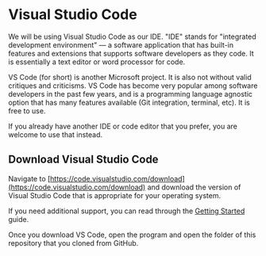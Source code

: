 # Visual Studio Code

We will be using Visual Studio Code as our IDE. "IDE" stands for "integrated development environment" — a software application that has built-in features and extensions that supports software developers as they code. It is essentially a text editor or word processor for code.

VS Code (for short) is another Microsoft project. It is also not without valid critiques and criticisms. VS Code has become very popular among software developers in the past few years, and is a programming language agnostic option that has many features available (Git integration, terminal, etc). It is free to use.

If you already have another IDE or code editor that you prefer, you are welcome to use that instead.

## Download Visual Studio Code

Navigate to [https://code.visualstudio.com/download](https://code.visualstudio.com/download) and download the version of Visual Studio Code that is appropriate for your operating system. 

If you need additional support, you can read through the [Getting Started](https://code.visualstudio.com/docs) guide. 

Once you download VS Code, open the program and open the folder of this repository that you cloned from GitHub.